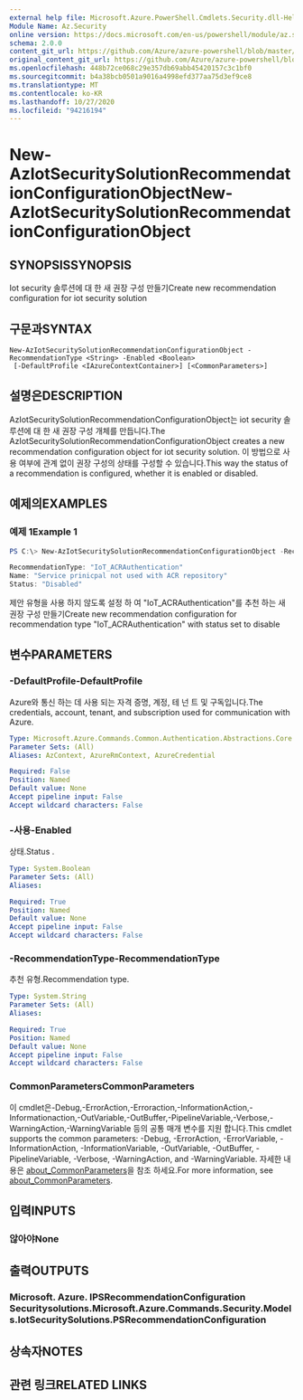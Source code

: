 ```yaml
---
external help file: Microsoft.Azure.PowerShell.Cmdlets.Security.dll-Help.xml
Module Name: Az.Security
online version: https://docs.microsoft.com/en-us/powershell/module/az.security/New-AzIotSecuritySolutionRecommendationConfigurationObject
schema: 2.0.0
content_git_url: https://github.com/Azure/azure-powershell/blob/master/src/Security/Security/help/New-AzIotSecuritySolutionRecommendationConfigurationObject.md
original_content_git_url: https://github.com/Azure/azure-powershell/blob/master/src/Security/Security/help/New-AzIotSecuritySolutionRecommendationConfigurationObject.md
ms.openlocfilehash: 448b72ce068c29e357db69abb45420157c3c1bf0
ms.sourcegitcommit: b4a38bcb0501a9016a4998efd377aa75d3ef9ce8
ms.translationtype: MT
ms.contentlocale: ko-KR
ms.lasthandoff: 10/27/2020
ms.locfileid: "94216194"
---
```

# <span data-ttu-id="83627-101">New-AzIotSecuritySolutionRecommendationConfigurationObject</span><span class="sxs-lookup"><span data-stu-id="83627-101">New-AzIotSecuritySolutionRecommendationConfigurationObject</span></span>

## <span data-ttu-id="83627-102">SYNOPSIS</span><span class="sxs-lookup"><span data-stu-id="83627-102">SYNOPSIS</span></span>
<span data-ttu-id="83627-103">Iot security 솔루션에 대 한 새 권장 구성 만들기</span><span class="sxs-lookup"><span data-stu-id="83627-103">Create new recommendation configuration for iot security solution</span></span>

## <span data-ttu-id="83627-104">구문과</span><span class="sxs-lookup"><span data-stu-id="83627-104">SYNTAX</span></span>

```
New-AzIotSecuritySolutionRecommendationConfigurationObject -RecommendationType <String> -Enabled <Boolean>
 [-DefaultProfile <IAzureContextContainer>] [<CommonParameters>]
```

## <span data-ttu-id="83627-105">설명은</span><span class="sxs-lookup"><span data-stu-id="83627-105">DESCRIPTION</span></span>
<span data-ttu-id="83627-106">AzIotSecuritySolutionRecommendationConfigurationObject는 iot security 솔루션에 대 한 새 권장 구성 개체를 만듭니다.</span><span class="sxs-lookup"><span data-stu-id="83627-106">The AzIotSecuritySolutionRecommendationConfigurationObject creates a new recommendation configuration object for iot security solution.</span></span>
<span data-ttu-id="83627-107">이 방법으로 사용 여부에 관계 없이 권장 구성의 상태를 구성할 수 있습니다.</span><span class="sxs-lookup"><span data-stu-id="83627-107">This way the status of a recommendation is configured, whether it is enabled or disabled.</span></span>

## <span data-ttu-id="83627-108">예제의</span><span class="sxs-lookup"><span data-stu-id="83627-108">EXAMPLES</span></span>

### <span data-ttu-id="83627-109">예제 1</span><span class="sxs-lookup"><span data-stu-id="83627-109">Example 1</span></span>
```powershell
PS C:\> New-AzIotSecuritySolutionRecommendationConfigurationObject -RecommendationType "IoT_ACRAuthentication" -Enabled $false

RecommendationType: "IoT_ACRAuthentication"
Name: "Service prinicpal not used with ACR repository"
Status: "Disabled"
```

<span data-ttu-id="83627-110">제안 유형을 사용 하지 않도록 설정 하 여 "IoT_ACRAuthentication"를 추천 하는 새 권장 구성 만들기</span><span class="sxs-lookup"><span data-stu-id="83627-110">Create new recommendation configuration for recommendation type "IoT_ACRAuthentication" with status set to disable</span></span>

## <span data-ttu-id="83627-111">변수</span><span class="sxs-lookup"><span data-stu-id="83627-111">PARAMETERS</span></span>

### <span data-ttu-id="83627-112">-DefaultProfile</span><span class="sxs-lookup"><span data-stu-id="83627-112">-DefaultProfile</span></span>
<span data-ttu-id="83627-113">Azure와 통신 하는 데 사용 되는 자격 증명, 계정, 테 넌 트 및 구독입니다.</span><span class="sxs-lookup"><span data-stu-id="83627-113">The credentials, account, tenant, and subscription used for communication with Azure.</span></span>

```yaml
Type: Microsoft.Azure.Commands.Common.Authentication.Abstractions.Core.IAzureContextContainer
Parameter Sets: (All)
Aliases: AzContext, AzureRmContext, AzureCredential

Required: False
Position: Named
Default value: None
Accept pipeline input: False
Accept wildcard characters: False
```

### <span data-ttu-id="83627-114">-사용</span><span class="sxs-lookup"><span data-stu-id="83627-114">-Enabled</span></span>
<span data-ttu-id="83627-115">상태.</span><span class="sxs-lookup"><span data-stu-id="83627-115">Status .</span></span>

```yaml
Type: System.Boolean
Parameter Sets: (All)
Aliases:

Required: True
Position: Named
Default value: None
Accept pipeline input: False
Accept wildcard characters: False
```

### <span data-ttu-id="83627-116">-RecommendationType</span><span class="sxs-lookup"><span data-stu-id="83627-116">-RecommendationType</span></span>
<span data-ttu-id="83627-117">추천 유형.</span><span class="sxs-lookup"><span data-stu-id="83627-117">Recommendation type.</span></span>

```yaml
Type: System.String
Parameter Sets: (All)
Aliases:

Required: True
Position: Named
Default value: None
Accept pipeline input: False
Accept wildcard characters: False
```

### <span data-ttu-id="83627-118">CommonParameters</span><span class="sxs-lookup"><span data-stu-id="83627-118">CommonParameters</span></span>
<span data-ttu-id="83627-119">이 cmdlet은-Debug,-ErrorAction,-Erroraction,-InformationAction,-Informationaction,-OutVariable,-OutBuffer,-PipelineVariable,-Verbose,-WarningAction,-WarningVariable 등의 공통 매개 변수를 지원 합니다.</span><span class="sxs-lookup"><span data-stu-id="83627-119">This cmdlet supports the common parameters: -Debug, -ErrorAction, -ErrorVariable, -InformationAction, -InformationVariable, -OutVariable, -OutBuffer, -PipelineVariable, -Verbose, -WarningAction, and -WarningVariable.</span></span> <span data-ttu-id="83627-120">자세한 내용은 [about_CommonParameters](http://go.microsoft.com/fwlink/?LinkID=113216)을 참조 하세요.</span><span class="sxs-lookup"><span data-stu-id="83627-120">For more information, see [about_CommonParameters](http://go.microsoft.com/fwlink/?LinkID=113216).</span></span>

## <span data-ttu-id="83627-121">입력</span><span class="sxs-lookup"><span data-stu-id="83627-121">INPUTS</span></span>

### <span data-ttu-id="83627-122">않아야</span><span class="sxs-lookup"><span data-stu-id="83627-122">None</span></span>

## <span data-ttu-id="83627-123">출력</span><span class="sxs-lookup"><span data-stu-id="83627-123">OUTPUTS</span></span>

### <span data-ttu-id="83627-124">Microsoft. Azure. IPSRecommendationConfiguration Securitysolutions.</span><span class="sxs-lookup"><span data-stu-id="83627-124">Microsoft.Azure.Commands.Security.Models.IotSecuritySolutions.PSRecommendationConfiguration</span></span>

## <span data-ttu-id="83627-125">상속자</span><span class="sxs-lookup"><span data-stu-id="83627-125">NOTES</span></span>

## <span data-ttu-id="83627-126">관련 링크</span><span class="sxs-lookup"><span data-stu-id="83627-126">RELATED LINKS</span></span>
